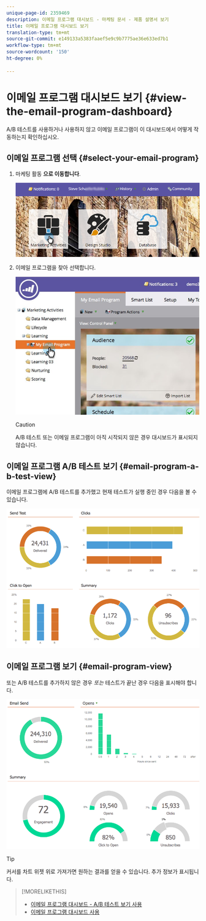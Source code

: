 ```yaml
---
unique-page-id: 2359469
description: 이메일 프로그램 대시보드 - 마케팅 문서 - 제품 설명서 보기
title: 이메일 프로그램 대시보드 보기
translation-type: tm+mt
source-git-commit: e149133a5383faaef5e9c9b7775ae36e633ed7b1
workflow-type: tm+mt
source-wordcount: '150'
ht-degree: 0%

---
```



# 이메일 프로그램 대시보드 보기 {#view-the-email-program-dashboard}

A/B 테스트를 사용하거나 사용하지 않고 이메일 프로그램이 이 대시보드에서 어떻게 작동하는지 확인하십시오.

## 이메일 프로그램 선택 {#select-your-email-program}

1. 마케팅 활동 **으로 이동합니다**.

   ![](assets/login-marketing-activities.png)

1. 이메일 프로그램을 찾아 선택합니다.

   ![](assets/selectemailprogram.jpg)

   >[!CAUTION]
   >
   >A/B 테스트 또는 이메일 프로그램이 아직 시작되지 않은 경우 대시보드가 표시되지 않습니다.

## 이메일 프로그램 A/B 테스트 보기 {#email-program-a-b-test-view}

이메일 프로그램에 A/B 테스트를 추가했고 현재 테스트가 실행 중인 경우 다음을 볼 수 있습니다.

![](assets/image2014-9-12-14-3a2-3a25.png)

## 이메일 프로그램 보기 {#email-program-view}

또는 A/B 테스트를 추가하지 않은 경우 *또는* 테스트가 끝난 경우 다음을 표시해야 합니다.

![](assets/image2014-9-12-14-3a3-3a3.png)

>[!TIP]
>
>커서를 차트 위젯 위로 가져가면 원하는 결과를 얻을 수 있습니다. 추가 정보가 표시됩니다.

>[!MORELIKETHIS]
>
>* [이메일 프로그램 대시보드 - A/B 테스트 보기 사용](../../../../product-docs/email-marketing/email-programs/email-program-actions/email-test-a-b-test/use-the-email-program-dashboard-a-b-test-view.md)
>* [이메일 프로그램 대시보드 사용](use-the-email-program-dashboard.md)

>



